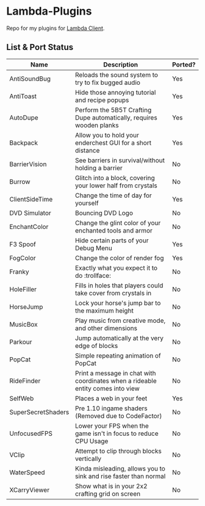 # Lambda-Plugins
Repo for my plugins for [Lambda Client](https://github.com/Lambda-client/Lambda).

## List & Port Status

| Name | Description | Ported? |
| ---- | ----------- | ------- |
| AntiSoundBug | Reloads the sound system to try to fix bugged audio | Yes |
| AntiToast | Hide those annoying tutorial and recipe popups | Yes |
| AutoDupe | Perform the 5B5T Crafting Dupe automatically, requires wooden planks | Yes |
| Backpack | Allow you to hold your enderchest GUI for a short distance | Yes |
| BarrierVision | See barriers in survival/without holding a barrier | No |
| Burrow | Glitch into a block, covering your lower half from crystals | No |
| ClientSideTime | Change the time of day for yourself | Yes |
| DVD Simulator | Bouncing DVD Logo | No |
| EnchantColor | Change the glint color of your enchanted tools and armor | No |
| F3 Spoof | Hide certain parts of your Debug Menu | Yes |
| FogColor | Change the color of render fog | Yes |
| Franky | Exactly what you expect it to do :trollface: | No |
| HoleFiller | Fills in holes that players could take cover from crystals in | No |
| HorseJump | Lock your horse's jump bar to the maximum height | No |
| MusicBox | Play music from creative mode, and other dimensions | No |
| Parkour | Jump automatically at the very edge of blocks | No |
| PopCat | Simple repeating animation of PopCat | No |
| RideFinder | Print a message in chat with coordinates when a rideable entity comes into view | No |
| SelfWeb | Places a web in your feet | Yes |
| SuperSecretShaders | Pre 1.10 ingame shaders (Removed due to CodeFactor) | No |
| UnfocusedFPS | Lower your FPS when the game isn't in focus to reduce CPU Usage | No |
| VClip | Attempt to clip through blocks vertically | No |
| WaterSpeed | Kinda misleading, allows you to sink and rise faster than normal | No |
| XCarryViewer | Show what is in your 2x2 crafting grid on screen | No |
